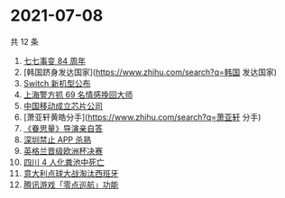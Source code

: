 # 2021-07-08

共 12 条

<!-- BEGIN -->
<!-- 最后更新时间 Thu Jul 08 2021 06:05:31 GMT+0800 (China Standard Time) -->

1. [七七事变 84 周年](https://www.zhihu.com/search?q=七七事变)
2. [韩国跻身发达国家](https://www.zhihu.com/search?q=韩国 发达国家)
3. [Switch 新机型公布](https://www.zhihu.com/search?q=switch)
4. [上海警方抓 69 名情感挽回大师](https://www.zhihu.com/search?q=情感挽回)
5. [中国移动成立芯片公司](https://www.zhihu.com/search?q=中国移动)
6. [萧亚轩黄皓分手](https://www.zhihu.com/search?q=萧亚轩 分手)
7. [《眷思量》导演亲自答](https://www.zhihu.com/search?q=眷思量)
8. [深圳禁止 APP 杀熟](https://www.zhihu.com/search?q=大数据杀熟)
9. [英格兰晋级欧洲杯决赛](https://www.zhihu.com/search?q=英格兰队)
10. [四川 4 人化粪池中死亡](https://www.zhihu.com/search?q=化粪池坠亡)
11. [意大利点球大战淘汰西班牙](https://www.zhihu.com/search?q=意大利队)
12. [腾讯游戏「零点巡航」功能](https://www.zhihu.com/search?q=腾讯游戏)

<!-- END -->
